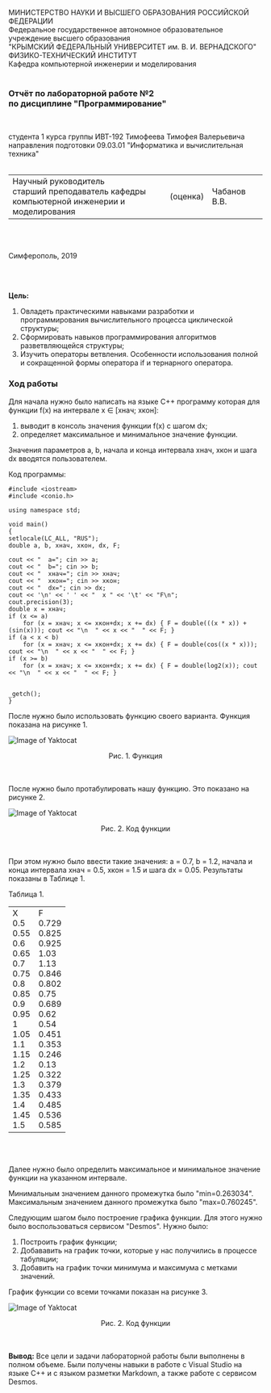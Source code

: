 МИНИСТЕРСТВО НАУКИ  И ВЫСШЕГО ОБРАЗОВАНИЯ РОССИЙСКОЙ ФЕДЕРАЦИИ  
Федеральное государственное автономное образовательное учреждение высшего образования  
"КРЫМСКИЙ ФЕДЕРАЛЬНЫЙ УНИВЕРСИТЕТ им. В. И. ВЕРНАДСКОГО"  
ФИЗИКО-ТЕХНИЧЕСКИЙ ИНСТИТУТ  
Кафедра компьютерной инженерии и моделирования
<br/><br/>

### Отчёт по лабораторной работе №2<br/> по дисциплине "Программирование"
<br/>

студента 1 курса группы ИВТ-192
Тимофеева Тимофея Валерьевича
направления подготовки 09.03.01 "Информатика и вычислительная техника"  
<br/>

<table>
<tr><td>Научный руководитель<br/> старший преподаватель кафедры<br/> компьютерной инженерии и моделирования</td>
<td>(оценка)</td>
<td>Чабанов В.В.</td>
</tr>
</table>
<br/><br/>

Симферополь, 2019

<br/><br/>

**Цель:**
1. Овладеть практическими навыками разработки и программирования вычислительного процесса циклической структуры;
2. Сформировать навыков программирования алгоритмов разветвляющейся структуры;
3. Изучить операторы ветвления. Особенности использования полной и сокращенной формы оператора if и тернарного оператора.

### Ход работы

Для начала нужно было написать на языке C++ программу которая для функции f(x) на интервале x ∈ [хнач; xкон]:
1. выводит в консоль значения функции f(x) с шагом dx;
2. определяет максимальное и минимальное значение функции.

Значения параметров a, b, начала и конца интервала хнач, xкон и шага dx вводятся пользователем.

Код программы:

    #include <iostream>
    #include <conio.h>

    using namespace std;

    void main()
    {
	setlocale(LC_ALL, "RUS");
	double a, b, xнач, xкон, dx, F;
	
	cout << "  a="; cin >> a;
	cout << "  b="; cin >> b;
	cout << "  xнач="; cin >> xнач;
	cout << "  xкон="; cin >> xкон;
	cout << "  dx="; cin >> dx;
	cout << '\n' << ' ' << "  x " << '\t' << "F\n";
	cout.precision(3);
	double x = xнач;
	if (x <= a)
		for (x = xнач; x <= xкон+dx; x += dx) { F = double(((x * x)) + (sin(x))); cout << "\n  " << x << "  " << F; }
	if (a < x < b)
		for (x = xнач; x <= xкон+dx; x += dx) { F = double(cos((x * x))); cout << "\n  " << x << "  " << F; }
	if (x >= b)
		for (x = xнач; x <= xкон+dx; x += dx) { F = double(log2(x)); cout << "\n  " << x << "  " << F; }

	
	_getch();
	}

После нужно было использовать функцию своего варианта. Функция показана на рисунке 1.

![Image of Yaktocat](https://github.com/valeti00/labrab/blob/master/labrab2/chrome_Xq9Dxxg7rj.png?raw=true) 
<center>Рис. 1. Функция</center>
<br/><br/>

После нужно было протабулировать нашу функцию. Это показано на рисунке 2.

![Image of Yaktocat](https://github.com/valeti00/labrab/blob/master/labrab2/devenv_fvQx6IA1ry.png?raw=true) 
<center>Рис. 2. Код функции</center>
<br/><br/>


При этом нужно было ввести такие значения: a = 0.7, b = 1.2, начала и конца интервала хнач = 0.5, xкон = 1.5 и шага dx = 0.05. Результаты показаны в Таблице 1.

Таблица 1.

<table>
<tr><td>X<br/>0.5<br/>0.55<br/>0.6<br/>0.65<br/>0.7<br/>0.75<br/>0.8<br/>0.85<br/>0.9<br/>0.95<br/>1<br/>1.05<br/>1.1<br/>1.15<br/>1.2<br/>1.25<br/>1.3<br/>1.35<br/>1.4<br/>1.45<br/>1.5</td>
<td>F<br/>0.729<br/>0.825<br/>0.925<br/>1.03<br/>1.13<br/>0.846<br/>0.802<br/>0.75<br/>0.689<br/>0.62<br/>0.54<br/>0.451<br/>0.353<br/>0.246<br/>0.13<br/>0.322<br/>0.379<br/>0.433<br/>0.485<br/>0.536<br/>0.585<br/>
</tr>
</table>
<br/><br/>

Далее нужно было определить максимальное и минимальное значение функции на указанном интервале. 

Минимальным значением данного промежутка было "min=0.263034".
Максимальным значением данного промежутка было "max=0.760245".

Следующим шагом было построение графика функции. Для этого нужно было воспользоваться сервисом "Desmos". Нужно было:
1. Построить график функции;
2. Добававить на график точки, которые у нас получились в процессе табуляции;
3. Добавить на график точки минимума и максимума с метками значений.

График функции со всеми точками показан на рисунке 3.

![Image of Yaktocat](https://github.com/valeti00/labrab/blob/master/labrab2/chrome_f2FfHJCQE7.png?raw=true) 
<center>Рис. 2. Код функции</center>
<br/><br/>

**Вывод:** Все цели и задачи лабораторной работы были выполнены в полном объеме. Были получены навыки в работе с Visual Studio на языке C++ и с языком разметки Markdown, а также работе с сервисом Desmos.

